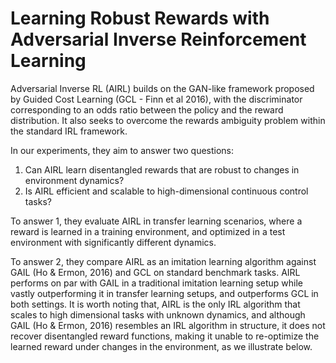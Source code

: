 # Learning Robust Rewards with Adversarial Inverse Reinforcement Learning

Adversarial Inverse RL (AIRL) builds on the GAN-like framework proposed by Guided Cost Learning (GCL - Finn et al 2016), with the discriminator corresponding to an odds ratio between the policy and the reward distribution. It also seeks to overcome the rewards ambiguity problem within the standard IRL framework.

In our experiments, they aim to answer two questions:
1. Can AIRL learn disentangled rewards that are robust to changes in environment dynamics?
2. Is AIRL efficient and scalable to high-dimensional continuous control tasks?

To answer 1, they evaluate AIRL in transfer learning scenarios, where a reward is learned in a training environment, and optimized in a test environment with significantly different dynamics.

To answer 2, they compare AIRL as an imitation learning algorithm against GAIL (Ho & Ermon, 2016) and GCL on standard benchmark tasks. AIRL performs on par with GAIL in a traditional imitation learning setup while vastly outperforming it in transfer learning setups, and outperforms GCL in both settings. It is worth noting that, AIRL is the only IRL algorithm that scales to high dimensional tasks with unknown dynamics, and although GAIL (Ho & Ermon, 2016) resembles an IRL algorithm in structure, it does not recover disentangled reward functions, making it unable to re-optimize the learned reward under changes in the environment, as we illustrate below.